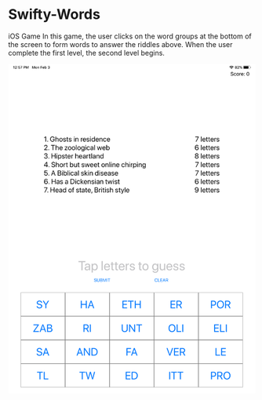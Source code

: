 # Swifty-Words
iOS Game
In this game, the user clicks on the word groups at the bottom of the screen to form words to answer the riddles above. When the user complete the first level, the second level begins. 

![screenshot](https://github.com/TheIronLord/Swifty-Words/blob/master/screenshot.png)

